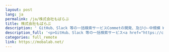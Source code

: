 ```yaml
---
layout: post
lang: ja
permalink: /ja/株式会社もばらぶ
title: 株式会社もばらぶ
description: ' GitHub、Slack 等の一括検索サービスCommetの開発、及び小-中規模 Web 系システム・サービスの受託開発。社員全員がフルリモートワーク。 '
description_full: '<p>GitHub、Slack 等の一括検索サービス<a href="https://commet.cc">Commet</a>の開発、及び小-中規模 Web 系システム・サービスの受託開発。社員全員がフルリモートワーク。</p>'
categories: full_remote
link: https://mobalab.net/
---
```

